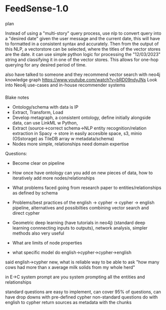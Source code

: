 # FeedSense-1.0
### 
plan

Instead of using a "multi-story" query process, use nlp to convert query into a "desired date" given the user message and the current date, this will have to formatted in a consistent syntax and accurately. Then from the output of this NLP, a vectorstore can be selected, where the titles of the vector stores are the date. it can use simple python logic for processing the "12/03/2023" string and classifying it in one of the vector stores. This allows for one-hop querying for any desired period of time.

also have talked to someone and they recommend vector search with neo4j knowledge graph
https://www.youtube.com/watch?v=bRD09ndyJNs
Look into Neo4j use-cases and in-house recommender systems

###

###

Blake notes

- Ontology/schema with data is IP
- Extract, Transform, Load
- Develop metagraph, a consistent ontology, define initially alongside data, can use LinkML w Python, 
- Extract (source->correct schema->NLP entity recognition/relation extraction in Spacy -> store in easily accesible space, s3, minio (OSstorage) as TileDB array w metadata/schema)
- Nodes more simple, relationships need domain expertise

Questions:
- Become clear on pipeline
- How once have ontology can you add on new pieces of data, how to iteratively add more nodes/relationships
- What problems faced going from research paper to entities/relationships as defined by schema
- Problems/best practices of the english -> cypher -> cypher -> english pipeline, alternatives and possibilties combining vector search and direct cypher
- Geometric deep learning (have tutorials in neo4j) (standard deep learning connnecting inputs to outputs), network analysis, simpler methods also very useful

- What are limits of node properties
- what specific model do english->cypher->cypher->english

said english->cypher new, what is reliable way to be able to ask "how many cows had more than x average milk solids from my whole herd"

in E->C system prompt are you system prompting all the entities and relationships

standard questions are easy to implement, can cover 95% of questions, can have drop downs with pre-defined cypher
non-standard questions do with english to cypher
return sources as metadata with the chunks

###